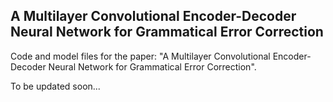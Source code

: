 ## A Multilayer Convolutional Encoder-Decoder Neural Network for Grammatical Error Correction

Code and model files for the paper: "A Multilayer Convolutional Encoder-Decoder Neural Network for Grammatical Error Correction".

To be updated soon...
